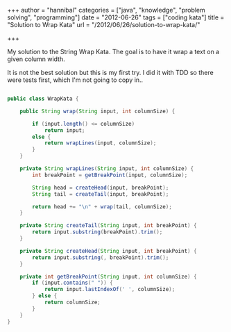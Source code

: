 +++
author = "hannibal"
categories = ["java", "knowledge", "problem solving", "programming"]
date = "2012-06-26"
tags = ["coding kata"]
title = "Solution to Wrap Kata"
url = "/2012/06/26/solution-to-wrap-kata/"

+++

My solution to the String Wrap Kata. The goal is to have it wrap a text on a given column width.

It is not the best solution but this is my first try. I did it with TDD so there were tests first, which I'm not going to copy in..

~~~java

public class WrapKata {

    public String wrap(String input, int columnSize) {

        if (input.length() <= columnSize)
            return input;
        else {
            return wrapLines(input, columnSize);
        }
    }

    private String wrapLines(String input, int columnSize) {
        int breakPoint = getBreakPoint(input, columnSize);

        String head = createHead(input, breakPoint);
        String tail = createTail(input, breakPoint);

        return head += "\n" + wrap(tail, columnSize);
    }

    private String createTail(String input, int breakPoint) {
        return input.substring(breakPoint).trim();
    }

    private String createHead(String input, int breakPoint) {
        return input.substring(, breakPoint).trim();
    }

    private int getBreakPoint(String input, int columnSize) {
        if (input.contains(" ")) {
            return input.lastIndexOf(' ', columnSize);
        } else {
            return columnSize;
        }
    }
}
~~~